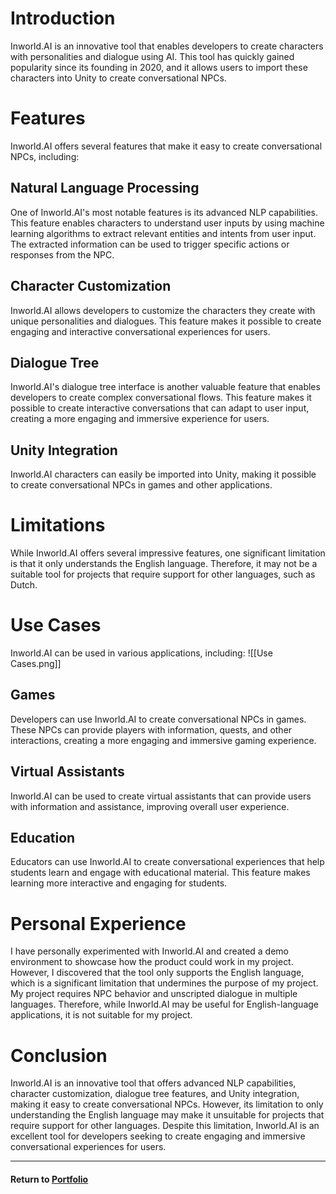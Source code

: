 # Introduction

Inworld.AI is an innovative tool that enables developers to create characters with personalities and dialogue using AI. This tool has quickly gained popularity since its founding in 2020, and it allows users to import these characters into Unity to create conversational NPCs.

# Features

Inworld.AI offers several features that make it easy to create conversational NPCs, including:

## Natural Language Processing

One of Inworld.AI's most notable features is its advanced NLP capabilities. This feature enables characters to understand user inputs by using machine learning algorithms to extract relevant entities and intents from user input. The extracted information can be used to trigger specific actions or responses from the NPC.

## Character Customization

Inworld.AI allows developers to customize the characters they create with unique personalities and dialogues. This feature makes it possible to create engaging and interactive conversational experiences for users.

## Dialogue Tree

Inworld.AI's dialogue tree interface is another valuable feature that enables developers to create complex conversational flows. This feature makes it possible to create interactive conversations that can adapt to user input, creating a more engaging and immersive experience for users.

## Unity Integration

Inworld.AI characters can easily be imported into Unity, making it possible to create conversational NPCs in games and other applications.

# Limitations

While Inworld.AI offers several impressive features, one significant limitation is that it only understands the English language. Therefore, it may not be a suitable tool for projects that require support for other languages, such as Dutch.

# Use Cases

Inworld.AI can be used in various applications, including:
![[Use Cases.png]]
## Games

Developers can use Inworld.AI to create conversational NPCs in games. These NPCs can provide players with information, quests, and other interactions, creating a more engaging and immersive gaming experience.

## Virtual Assistants

Inworld.AI can be used to create virtual assistants that can provide users with information and assistance, improving overall user experience.

## Education

Educators can use Inworld.AI to create conversational experiences that help students learn and engage with educational material. This feature makes learning more interactive and engaging for students.

# Personal Experience

I have personally experimented with Inworld.AI and created a demo environment to showcase how the product could work in my project. However, I discovered that the tool only supports the English language, which is a significant limitation that undermines the purpose of my project. My project requires NPC behavior and unscripted dialogue in multiple languages. Therefore, while Inworld.AI may be useful for English-language applications, it is not suitable for my project.

# Conclusion

Inworld.AI is an innovative tool that offers advanced NLP capabilities, character customization, dialogue tree features, and Unity integration, making it easy to create conversational NPCs. However, its limitation to only understanding the English language may make it unsuitable for projects that require support for other languages. Despite this limitation, Inworld.AI is an excellent tool for developers seeking to create engaging and immersive conversational experiences for users.

---

#### Return to [Portfolio](../README.md)

